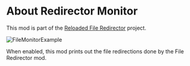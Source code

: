 # About Redirector Monitor

This mod is part of the [Reloaded File Redirector](https://github.com/Reloaded-Project/reloaded.universal.redirector) project.

![FileMonitorExample](https://raw.githubusercontent.com/Reloaded-Project/reloaded.universal.redirector/master/docs/images/RedirectorMonitorExample.png)

When enabled, this mod prints out the file redirections done by the File Redirector mod.